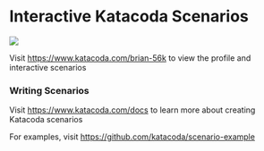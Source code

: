 # Interactive Katacoda Scenarios

[![](http://shields.katacoda.com/katacoda/brian-56k/count.svg)](https://www.katacoda.com/brian-56k "Get your profile on Katacoda.com")

Visit https://www.katacoda.com/brian-56k to view the profile and interactive scenarios

### Writing Scenarios
Visit https://www.katacoda.com/docs to learn more about creating Katacoda scenarios

For examples, visit https://github.com/katacoda/scenario-example

